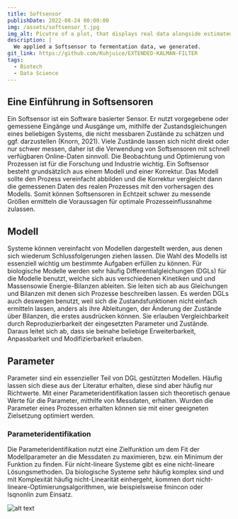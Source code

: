 ```yaml
---
title: Softsensor
publishDate: 2022-08-24 00:00:00
img: /assets/softsensor_t.jpg
img_alt: Picutre of a plot, that displays real data alongside estimated points
description: |
  We applied a Softsensor to fermentation data, we generated.
git_link: https://github.com/Kuhjuice/EXTENDED-KALMAN-FILTER
tags:
  - Biotech
  - Data Science
---
```

## Eine Einführung in Softsensoren
Ein Softsensor ist ein Software basierter Sensor. Er nutzt vorgegebene oder gemessene Eingänge und Ausgänge um, mithilfe der Zustandsgleichungen eines beliebigen Systems, die nicht messbaren Zustände zu schätzen und ggf. darzustellen (Knorn, 2021). Viele Zustände lassen sich nicht direkt oder nur schwer messen, daher
ist die Verwendung von Softsensoren mit schnell verfügbaren Online-Daten sinnvoll. Die Beobachtung und Optimierung von Prozessen ist für die Forschung und
Industrie wichtig. Ein Softsensor besteht grundsätzlich aus einem Modell und einer
Korrektur. Das Modell sollte den Prozess vereinfacht abbilden und die Korrektur vergleicht dann die gemessenen Daten des realen Prozesses mit den vorhersagen des
Modells. Somit können Softsensoren in Echtzeit schwer zu messende Größen ermitteln die Voraussagen für optimale Prozesseinflussnahme zulassen.
## Modell
Systeme können vereinfacht von Modellen dargestellt werden, aus denen sich wiederum Schlussfolgerungen ziehen lassen. Die Wahl des Modells ist essenziell wichtig um bestimmte Aufgaben erfüllen zu können. Für biologische Modelle werden sehr
häufig Differentialgleichungen (DGLs) für die Modelle benutzt, welche sich aus verschiedenen Kinetiken und und Massensowie Energie-Bilanzen ableiten. Sie leiten
sich ab aus Gleichungen und Bilanzen mit denen sich Prozesse beschreiben lassen.
Es werden DGLs auch deswegen benutzt, weil sich die Zustandsfunktionen nicht einfach ermitteln lassen, anders als ihre Ableitungen, der Änderung der Zustände über
Bilanzen, die erstes ausdrücken können. Sie erlauben Vergleichbarkeit durch Reproduzierbarkeit der eingesetzten Parameter und Zustände. Daraus leitet sich ab, dass
sie beinahe beliebige Erweiterbarkeit, Anpassbarkeit und Modifizierbarkeit erlauben.

## Parameter
Parameter sind ein essenzieller Teil von DGL gestützten Modellen. Häufig lassen
sich diese aus der Literatur erhalten, diese sind aber häufig nur Richtwerte. Mit einer Parameteridentifikation lassen sich theoretisch genaue Werte für die Parameter,
mithilfe von Messdaten, erhalten. Wurden die Parameter eines Prozessen erhalten
können sie mit einer geeigneten Zielsetzung optimiert werden.
### Parameteridentifikation
Die Parameteridentifikation nutzt eine Zielfunktion um dem Fit der Modellparameter an die Messdaten zu maximieren, bzw. ein Minimum der Funktion zu finden.
Für nicht-lineare Systeme gibt es eine nicht-lineare Lösungsmethoden. Da biologische Systeme sehr häufig komplex sind und mit Komplexität häufig nicht-Linearität
einhergeht, kommen dort nicht-lineare-Optimierungsalgorithmen, wie beispielsweise
fmincon oder lsqnonlin zum Einsatz.

![alt text](/assets/work/Softsensor.png "Title")